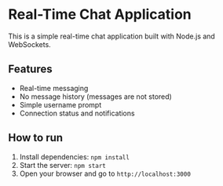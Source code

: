 # Real-Time Chat Application

This is a simple real-time chat application built with Node.js and WebSockets.

## Features

- Real-time messaging
- No message history (messages are not stored)
- Simple username prompt
- Connection status and notifications

## How to run

1.  Install dependencies: `npm install`
2.  Start the server: `npm start`
3.  Open your browser and go to `http://localhost:3000`